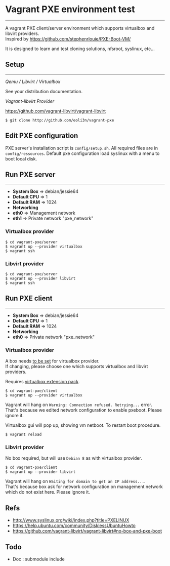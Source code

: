 # Vagrant PXE environment test
---

A vagrant PXE client/server environment which supports virtualbox and libvirt providers.  
Inspired by https://github.com/stephenrlouie/PXE-Boot-VM/  

It is designed to learn and test cloning solutions, nfsroot, syslinux, etc...

## Setup
---

_Qemu / Libvirt / Virtualbox_

See your distribution documentation.

_Vagrant-libvirt Provider_

https://github.com/vagrant-libvirt/vagrant-libvirt

```
$ git clone http://github.com/eoli3n/vagrant-pxe
```

## Edit PXE configuration

PXE server's installation script is ``config/setup.sh``.
All required files are in ``config/ressources``.
Default pxe configuration load syslinux with a menu to boot local disk.

## Run PXE server
---

* **System Box** => debian/jessie64
* **Default CPU** => 1
* **Default RAM** => 1024
* **Networking**
 * **eth0** => Management network
 * **eth1** => Private network "pxe_network"

### Virtualbox provider

```
$ cd vagrant-pxe/server
$ vagrant up --provider virtualbox
$ vagrant ssh
```

### Libvirt provider

```
$ cd vagrant-pxe/server
$ vagrant up --provider libvirt
$ vagrant ssh
```

## Run PXE client
---

* **System Box** => debian/jessie64
* **Default CPU** => 1
* **Default RAM** => 1024
* **Networking**
 * **eth0** => Private network "pxe_network"

### Virtualbox provider

A box needs [to be set](https://github.com/mitchellh/vagrant/issues/4487) for virtualbox provider.  
If changing, please choose one which supports virtualbox and libvirt providers.  

Requires [virtualbox extension pack](https://www.virtualbox.org/wiki/Downloads).

```
$ cd vagrant-pxe/client
$ vagrant up --provider virtualbox
```
Vagrant will hang on ``Warning: Connection refused. Retrying...`` error.
That's because we edited network configuration to enable pxeboot. Please ignore it.

Virtualbox gui will pop up, showing vm netboot.
To restart boot procedure.

```
$ vagrant reload
```

### Libvirt provider

No box required, but will use ``Debian 8`` as with virtualbox provider.

```
$ cd vagrant-pxe/client
$ vagrant up --provider libvirt
```
Vagrant will hang on ``Waiting for domain to get an IP address...``.  
That's because box ask for network configuration on management network which do not exist here. Please ignore it.  


**Refs**
---

* http://www.syslinux.org/wiki/index.php?title=PXELINUX
* https://help.ubuntu.com/community/DisklessUbuntuHowto
* https://github.com/vagrant-libvirt/vagrant-libvirt#no-box-and-pxe-boot

**Todo**
---

* Doc : submodule include
